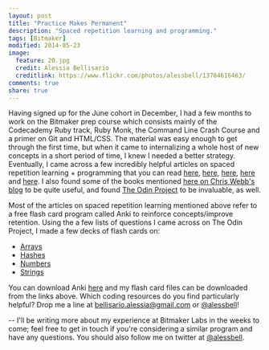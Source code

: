 ```yaml
---
layout: post
title: "Practice Makes Permanent"
description: "Spaced repetition learning and programming."
tags: [Bitmaker]
modified: 2014-05-23
image:
  feature: 20.jpg
  credit: Alessia Bellisario
  creditlink: https://www.flickr.com/photos/alessbell/13704616463/
comments: true
share: true
---
```


Having signed up for the June cohort in December, I had a few months to work on the Bitmaker prep course which consists mainly of the Codecademy Ruby track, Ruby Monk, the Command Line Crash Course and a primer on Git and HTML/CSS. The material was easy enough to get through the first time, but when it came to internalizing a whole host of new concepts in a short period of time, I knew I needed a better strategy. Eventually, I came across a few incredibly helpful articles on spaced repetition learning + programming that you can read [here](https://medium.com/medium-redef/5481606b087a), [here](http://sivers.org/srs), [here](http://www.supermemo.com/articles/20rules.htm), [here](http://www.jackkinsella.ie/2011/12/05/janki-method.html) and [here](http://www.supermemo.com/articles/20rules.htm). I also found some of the books mentioned [here on Chris Webb's blog](http://blog.mediumequalsmessage.com/6-best-learning-ruby-books) to be quite useful, and found [The Odin Project](http://www.theodinproject.com/) to be invaluable, as well.

Most of the articles on spaced repetition learning mentioned above refer to a free flash card program called Anki to reinforce concepts/improve retention. Using the a few lists of questions I came across on The Odin Project, I made a few decks of flash cards on:

- [Arrays](https://github.com/alessbell/alessbell.github.io/blob/master/flash%20cards/Arrays.apkg?raw=true)
- [Hashes](https://github.com/alessbell/alessbell.github.io/blob/master/flash%20cards/Hashes.apkg?raw=true)
- [Numbers](https://github.com/alessbell/alessbell.github.io/blob/master/flash%20cards/Numbers.apkg?raw=true)
- [Strings](https://github.com/alessbell/alessbell.github.io/blob/master/flash%20cards/Strings.apkg?raw=true)

You can download Anki [here](http://ankisrs.net/) and my flash card files can be downloaded from the links above. Which coding resources do you find particularly helpful? Drop me a line at <bellisario.alessia@gmail.com> or [@alessbell](http://twitter.com/alessbell)!

--
I'll be writing more about my experience at Bitmaker Labs in the weeks to come; feel free to get in touch if you're considering a similar program and have any questions. You should also follow me on twitter at [@alessbell](http://www.twitter.com/alessbell).